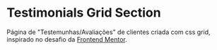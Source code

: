 # Testimonials Grid Section
Página de "Testemunhas/Avaliações" de clientes criada com css grid, inspirado no desafio da [Frontend Mentor](href=https://www.frontendmentor.io/challenges/testimonials-grid-section-Nnw6J7Un7).
